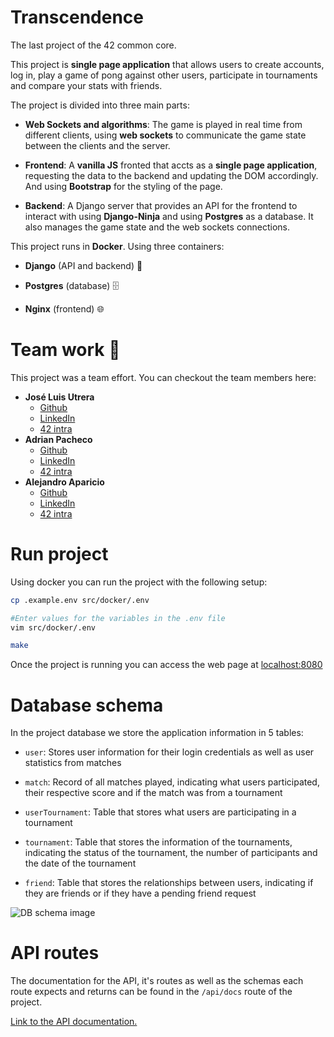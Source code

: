 # Transcendence

The last project of the 42 common core.

This project is **single page application** that allows users to create accounts, log in, play a game of pong against other users, participate in tournaments and compare your stats with friends.

The project is divided into three main parts:

-   **Web Sockets and algorithms**: The game is played in real time from different clients, using **web sockets** to communicate the game state between the clients and the server.

-   **Frontend**: A **vanilla JS** fronted that accts as a **single page application**, requesting the data to the backend and updating the DOM accordingly. And using **Bootstrap** for the styling of the page.

-   **Backend**: A Django server that provides an API for the frontend to interact with using **Django-Ninja** and using **Postgres** as a database. It also manages the game state and the web sockets connections.

This project runs in **Docker**. Using three containers:

-   **Django** (API and backend) 🐍

-   **Postgres** (database) 🗄️

-   **Nginx** (frontend) 🌐

# Team work 💪

This project was a team effort. You can checkout the team members here:

-   **José Luis Utrera**
    -   [Github](https://github.com/jlutrera)
    -   [LinkedIn](https://www.linkedin.com/in/jose-luis-utrera-5860a9297/)
    -   [42 intra](https://profile.intra.42.fr/users/jutrera-)
-   **Adrian Pacheco**
    -   [Github](https://github.com/Paches19)
    -   [LinkedIn](https://www.linkedin.com/in/adri%C3%A1n-pacheco-ter%C3%A1n-2154641b5/)
    -   [42 intra](https://profile.intra.42.fr/users/adpachec)
-   **Alejandro Aparicio**
    -   [Github](https://github.com/magnitopic)
    -   [LinkedIn](https://www.linkedin.com/in/magnitopic/)
    -   [42 intra](https://profile.intra.42.fr/users/alaparic)

# Run project

Using docker you can run the project with the following setup:

```bash
cp .example.env src/docker/.env

#Enter values for the variables in the .env file
vim src/docker/.env

make
```

Once the project is running you can access the web page at [localhost:8080](https://localhost:8080)

# Database schema

In the project database we store the application information in 5 tables:

-   `user`: Stores user information for their login credentials as well as user statistics from matches

-   `match`: Record of all matches played, indicating what users participated, their respective score and if the match was from a tournament

-   `userTournament`: Table that stores what users are participating in a tournament

-   `tournament`: Table that stores the information of the tournaments, indicating the status of the tournament, the number of participants and the date of the tournament

-   `friend`: Table that stores the relationships between users, indicating if they are friends or if they have a pending friend request

![DB schema image](https://github.com/user-attachments/assets/3c13c92b-eb6d-4193-b0cd-51da3e169d31)

# API routes

The documentation for the API, it's routes as well as the schemas each route expects and returns can be found in the `/api/docs` route of the project.

[Link to the API documentation.](https://localhost:8080/api/docs)
